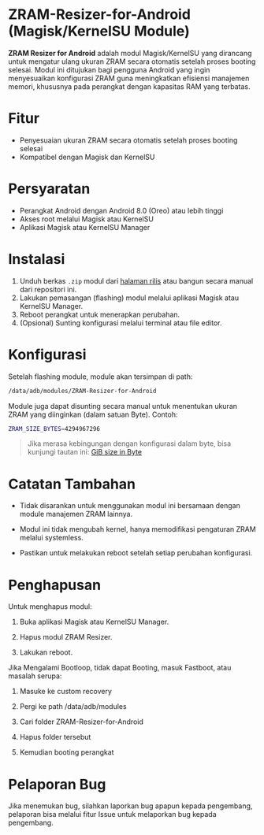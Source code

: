 # ZRAM-Resizer-for-Android (Magisk/KernelSU Module)

**ZRAM Resizer for Android** adalah modul Magisk/KernelSU yang dirancang untuk mengatur ulang ukuran ZRAM secara otomatis setelah proses booting selesai. Modul ini ditujukan bagi pengguna Android yang ingin menyesuaikan konfigurasi ZRAM guna meningkatkan efisiensi manajemen memori, khususnya pada perangkat dengan kapasitas RAM yang terbatas.

# Fitur

- Penyesuaian ukuran ZRAM secara otomatis setelah proses booting selesai
- Kompatibel dengan Magisk dan KernelSU

# Persyaratan

- Perangkat Android dengan Android 8.0 (Oreo) atau lebih tinggi
- Akses root melalui Magisk atau KernelSU
- Aplikasi Magisk atau KernelSU Manager

# Instalasi

1. Unduh berkas `.zip` modul dari [halaman rilis](https://github.com/Katryoshkh/ZRAM-Resizer-Android/releases) atau bangun secara manual dari repositori ini.
2. Lakukan pemasangan (flashing) modul melalui aplikasi Magisk atau KernelSU Manager.
3. Reboot perangkat untuk menerapkan perubahan.
4. (Opsional) Sunting konfigurasi melalui terminal atau file editor.

# Konfigurasi

Setelah flashing module, module akan tersimpan di path:

```bash
/data/adb/modules/ZRAM-Resizer-for-Android
```

Module juga dapat disunting secara manual untuk menentukan ukuran ZRAM yang diinginkan (dalam satuan Byte). Contoh:

   ```bash
   ZRAM_SIZE_BYTES=4294967296
   ```
> Jika merasa kebingungan dengan konfigurasi dalam byte, bisa kunjungi tautan ini: [GiB size in Byte](https://pastebin.com/DeHH0BvP)

# Catatan Tambahan

- Tidak disarankan untuk menggunakan modul ini bersamaan dengan module manajemen ZRAM lainnya.

- Modul ini tidak mengubah kernel, hanya memodifikasi pengaturan ZRAM melalui systemless.

- Pastikan untuk melakukan reboot setelah setiap perubahan konfigurasi.


# Penghapusan

Untuk menghapus modul:

1. Buka aplikasi Magisk atau KernelSU Manager.


2. Hapus modul ZRAM Resizer.


3. Lakukan reboot.

Jika Mengalami Bootloop, tidak dapat Booting, masuk Fastboot, atau masalah serupa:

1. Masuke ke custom recovery
   
2. Pergi ke path /data/adb/modules
   
3. Cari folder ZRAM-Resizer-for-Android
   
4. Hapus folder tersebut
   
5. Kemudian booting perangkat

# Pelaporan Bug

Jika menemukan bug, silahkan laporkan bug apapun kepada pengembang, pelaporan bisa melalui fitur Issue untuk melaporkan bug kepada pengembang. 
